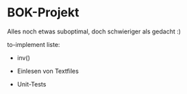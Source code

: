 # BOK-Projekt

Alles noch etwas suboptimal, doch schwieriger als gedacht :)

to-implement liste:


- inv()

- Einlesen von Textfiles


- Unit-Tests
